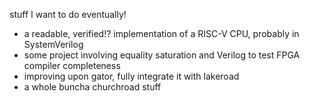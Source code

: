 stuff I want to do eventually!

- a readable, verified!? implementation of a RISC-V CPU, probably in SystemVerilog
- some project involving equality saturation and Verilog to test FPGA compiler completeness
- improving upon gator, fully integrate it with lakeroad
- a whole buncha churchroad stuff
